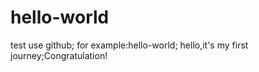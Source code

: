 # hello-world
test use github; for example:hello-world;
hello,it's my first journey;Congratulation!

